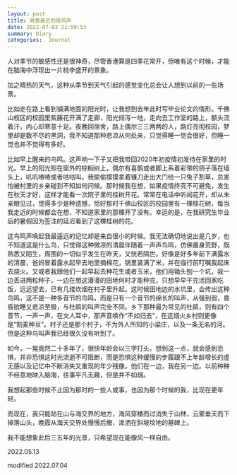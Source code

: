 ```yaml
---
layout: post
title: 离我最近的是风声
date: 2022-07-03 21:59:53
summary: Diary
categories:  Journal
---
```


人对季节的敏感性还是很神奇，尽管香港算是四季花常开，但唯有这个时候，才能在脑海中浮现出一片桃李盛开的景象。

加之晴热的天气，这种从季节到天气引起的感觉变化总会让人想到以前的一些场景。

比如走在路上看到铺满地面的阳光时，让我想到去年此时写毕业论文的情形。千佛山校区的校园里紫藤花开满了走廊，阳光倾泻一地，走向去工作室的路上，额头流着汗，内心却寒意十足。夜晚回宿舍，路上偶尔三三两两的人，路灯亮彻校园，梦里却是数不尽的黑洞，我不知道那种悲凉从何处来，只觉得睡一觉会很好，但睡一觉也并不觉得有多好。

比如早上醒来的鸟鸣。这声响一下子又把我带回2020年初疫情初发待在家里的时光。早上的阳光照在窗外的棕榈树上，偶尔有喜鹊或者脚上系着彩带的鸽子落在墙头上，叽叽喳喳或者咕咕叫。我偷偷摸摸拿着镰刀走出大门给一只兔子割草，总害怕被村里的乡亲碰到不知如何问候。那时候我在想，如果疫情终究不可避免，发生在秋天才好，这样才能看一次院子里的桂树开花。常常在电话中听闻花开，却从未亲眼见过，觉得多少是种遗憾，恰好那时千佛山校区的校园里有一棵桂花树，每当我走近的时候都会在想，不知道家里的那棵开了没有。幸运的是，在我研究生毕业后的暑假因为签注的延迟看到了这棵桂树的花。

这鸟鸣声唤起我最遥远的记忆却是来自很小的时候。我无法确切地说出是几岁，也不知道这是什么鸟，只觉得这种微凉的清晨伴随着一声声鸟鸣，仿佛置身荒野，既熟悉又陌生，周围的一切似乎发生在昨天，又恍若隔世。好像是好多年前下满露水的清晨，爸妈冒着露水起早去地里摘棉花，锅里装满了米，并在临行前叮嘱我起床去烧火。又或者我跟他们一起早起去种花生或者玉米，他们用锄头刨一个坑，我一边丢进两粒种子，一边在想这漫漫的田地何时才能种完，只想早早干完活回家吃饭，远远望去，已有几缕炊烟在村子里升起。这时候田地边的水坑里，会传出这种鸟鸣，这不是一种多音节的鸟鸣，而是只有一个音节的绵长的叫声，从强到弱，昏昏欲睡又悲凉至极，与杜鹃的叫声完全不同。乡下那种最为常见的杜鹃，则有四个音节，一声一声，在文人耳中，那声音唤作“不如归去”，在这烟火乡村则更像是“割麦种豆”。村子还是那个村子，不为外人所知的小梁庄，以及一条无名的河。但是这种鸟叫声我已经很久没有听到了。

如今，一晃竟然二十多年了，很快年龄会以三字打头。想到这一点，就会感到恐惧，并非恐惧这时光流逝不可阻断，而是恐惧这种缓慢的步履跟不上年龄增长的虚无感以及记忆中不断消失又重现的年少残像。他们在一边，我在另一边。以前种种不经意地映入脑海，往事平凡无趣，但是并不如烟。

我想起那些时候不止因为那时的一些人或事，也因为那个时候的我，比现在更年轻。

而现在，我只能站在山与海交界的地方，海风穿楼而过消失于山林，云雾垂天而下掉落山头，晚霞从海天交界处慢慢后撤，泼洒在斜坡坟地的墓碑上。

我不能想象此后三五年的光景，只希望现在能像风一样自由。


2022.05.13

modified 2022.07.04
